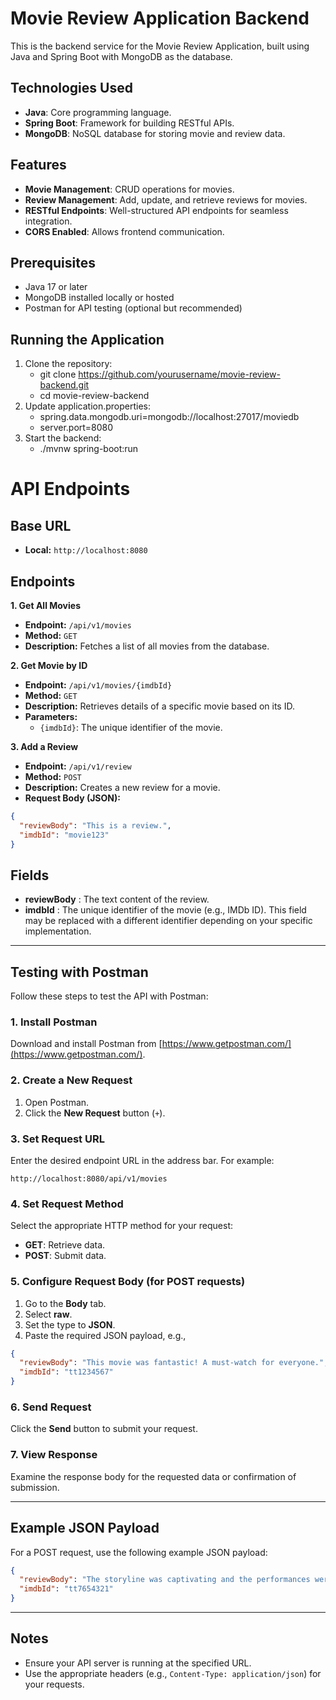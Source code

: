 # Movie Review Application Backend

This is the backend service for the Movie Review Application, built using Java and Spring Boot with MongoDB as the database.

## Technologies Used
- **Java**: Core programming language.
- **Spring Boot**: Framework for building RESTful APIs.
- **MongoDB**: NoSQL database for storing movie and review data.

## Features
- **Movie Management**: CRUD operations for movies.
- **Review Management**: Add, update, and retrieve reviews for movies.
- **RESTful Endpoints**: Well-structured API endpoints for seamless integration.
- **CORS Enabled**: Allows frontend communication.

## Prerequisites
- Java 17 or later
- MongoDB installed locally or hosted
- Postman for API testing (optional but recommended)

## Running the Application

1. Clone the repository:
   - git clone https://github.com/yourusername/movie-review-backend.git
   - cd movie-review-backend
2. Update application.properties:
   - spring.data.mongodb.uri=mongodb://localhost:27017/moviedb
   - server.port=8080
3. Start the backend:
   - ./mvnw spring-boot:run

# API Endpoints
## Base URL
 
* **Local:** `http://localhost:8080` 

## Endpoints

**1. Get All Movies**

* **Endpoint:** `/api/v1/movies`
* **Method:** `GET`
* **Description:** Fetches a list of all movies from the database.

**2. Get Movie by ID**

* **Endpoint:** `/api/v1/movies/{imdbId}` 
* **Method:** `GET`
* **Description:** Retrieves details of a specific movie based on its ID.
* **Parameters:**
    * `{imdbId}`: The unique identifier of the movie.

**3. Add a Review**

* **Endpoint:** `/api/v1/review`
* **Method:** `POST`
* **Description:** Creates a new review for a movie.
* **Request Body (JSON):**

```json
{
  "reviewBody": "This is a review.", 
  "imdbId": "movie123" 
}
```
## Fields

- **reviewBody** : The text content of the review.
- **imdbId** : The unique identifier of the movie (e.g., IMDb ID). This field may be replaced with a different identifier depending on your specific implementation.

---

## Testing with Postman

Follow these steps to test the API with Postman:

### 1. Install Postman

Download and install Postman from [https://www.getpostman.com/](https://www.getpostman.com/).

### 2. Create a New Request

1. Open Postman.
2. Click the **New Request** button (`+`).

### 3. Set Request URL

Enter the desired endpoint URL in the address bar. For example:

```
http://localhost:8080/api/v1/movies
```

### 4. Set Request Method

Select the appropriate HTTP method for your request:

- **GET**: Retrieve data.
- **POST**: Submit data.

### 5. Configure Request Body (for POST requests)

1. Go to the **Body** tab.
2. Select **raw**.
3. Set the type to **JSON**.
4. Paste the required JSON payload, e.g.,

```json
{
  "reviewBody": "This movie was fantastic! A must-watch for everyone.",
  "imdbId": "tt1234567"
}
```

### 6. Send Request

Click the **Send** button to submit your request.

### 7. View Response

Examine the response body for the requested data or confirmation of submission.

---

## Example JSON Payload

For a POST request, use the following example JSON payload:

```json
{
  "reviewBody": "The storyline was captivating and the performances were exceptional.",
  "imdbId": "tt7654321"
}
```

---

## Notes

- Ensure your API server is running at the specified URL.
- Use the appropriate headers (e.g., `Content-Type: application/json`) for your requests.
